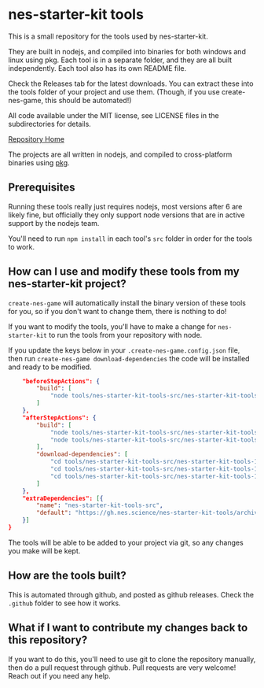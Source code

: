 # nes-starter-kit tools

This is a small repository for the tools used by nes-starter-kit. 

They are built in nodejs, and compiled into binaries for both windows and linux
using pkg. Each tool is in a separate folder, and they are all built independently.
Each tool also has its own README file.

Check the Releases tab for the latest downloads. You can extract these into the tools
folder of your project and use them. (Though, if you use create-nes-game, this should
be automated!)

All code available under the MIT license, see LICENSE files in the subdirectories for details.

[Repository Home](https://gh.nes.science/nes-starter-kit-tools)

The projects are all written in nodejs, and compiled to cross-platform binaries using
[pkg](https://github.com/vercel/pkg).

## Prerequisites

Running these tools really just requires nodejs, most versions after 6 are likely fine, but
officially they only support node versions that are in active support by the nodejs team.

You'll need to run `npm install` in each tool's `src` folder in order for the tools to work.

## How can I use and modify these tools from my nes-starter-kit project?

`create-nes-game` will automatically install the binary version of these tools for you, so
if you don't want to change them, there is nothing to do!

If you want to modify the tools, you'll have to make a change for `nes-starter-kit` to run
the tools from your repository with node.

If you update the keys below in your `.create-nes-game.config.json` file, then run
`create-nes-game download-dependencies` the code will be installed and ready to be modified. 

```json
    "beforeStepActions": {
        "build": [
            "node tools/nes-starter-kit-tools-src/nes-starter-kit-tools-1.1.2/tmx2c/src/index.js 3 overworld levels/overworld.tmx source/c/generated/overworld"
        ]
    },
    "afterStepActions": {
        "build": [
            "node tools/nes-starter-kit-tools-src/nes-starter-kit-tools-1.1.2/chr2img/src/index.js graphics/tiles.chr graphics/palettes/main_bg.pal graphics/generated/tiles.png",
            "node tools/nes-starter-kit-tools-src/nes-starter-kit-tools-1.1.2/sprite_def2img/src/index.js ./source/c/sprites/sprite_definitions.c ./graphics/sprites.chr ./graphics/palettes/main_sprite.pal graphics/generated/sprites.png"
        ],
        "download-dependencies": [
            "cd tools/nes-starter-kit-tools-src/nes-starter-kit-tools-1.1.2/chr2img/src && npm install",
            "cd tools/nes-starter-kit-tools-src/nes-starter-kit-tools-1.1.2/tmx2c/src && npm install",
            "cd tools/nes-starter-kit-tools-src/nes-starter-kit-tools-1.1.2/sprite_def2img/src && npm install"
        ]
    },
    "extraDependencies": [{
        "name": "nes-starter-kit-tools-src",
        "default": "https://gh.nes.science/nes-starter-kit-tools/archive/refs/tags/1.1.2.zip"
    }]
}
```

The tools will be able to be added to your project via git, so any changes you make will be kept.

## How are the tools built?

This is automated through github, and posted as github releases. Check the `.github` folder to see how it works.

## What if I want to contribute my changes back to this repository?

If you want to do this, you'll need to use git to clone the repository manually, then do a pull
request through github. Pull requests are very welcome! Reach out if you need any help.
